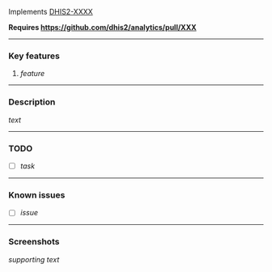 Implements [DHIS2-XXXX](https://jira.dhis2.org/browse/DHIS2-XXXX)

**Requires https://github.com/dhis2/analytics/pull/XXX**

-----------

### Key features

1. _feature_

-----------

### Description

_text_

-----------

### TODO
- [ ] _task_

-----------

### Known issues
- [ ] _issue_

-----------

### Screenshots

_supporting text_

